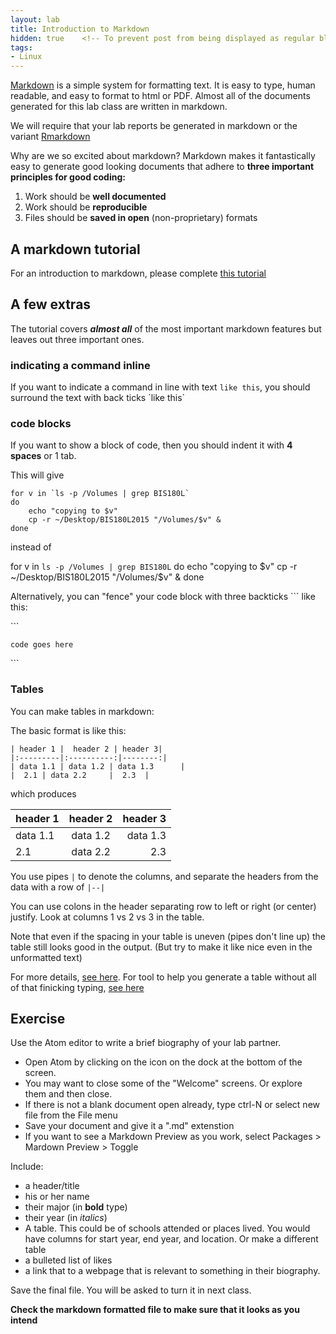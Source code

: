 ```yaml
---
layout: lab
title: Introduction to Markdown
hidden: true    <!-- To prevent post from being displayed as regular blog post -->
tags:
- Linux
---
```


[Markdown](http://en.wikipedia.org/wiki/Markdown) is a simple system for formatting text.  It is easy to type, human readable, and easy to format to html or PDF.  Almost all of the documents generated for this lab class are written in markdown.

We will require that your lab reports be generated in markdown or the variant [Rmarkdown](http://rmarkdown.rstudio.com/)

Why are we so excited about markdown?  Markdown makes it fantastically easy to generate good looking documents that adhere to __three important principles for good coding:__

1. Work should be __well documented__
2. Work should be __reproducible__
3. Files should be __saved in open__ (non-proprietary) formats

## A markdown tutorial

For an introduction to markdown, please complete [this tutorial](http://markdowntutorial.com/)

## A few extras

The tutorial covers **_almost all_** of the most important markdown features but leaves out three important ones.  

### indicating a command inline
If you want to indicate a command in line with text `like this`, you should surround the text with back ticks  \`like this\`

### code blocks
If you want to show a block of code, then you should indent it with __4 spaces__ or 1 tab.

This will give

	for v in `ls -p /Volumes | grep BIS180L`
	do
		echo "copying to $v"
		cp -r ~/Desktop/BIS180L2015 "/Volumes/$v" &
	done

instead of

for v in `ls -p /Volumes | grep BIS180L`
do
	echo "copying to $v"
	cp -r ~/Desktop/BIS180L2015 "/Volumes/$v" &
done

Alternatively, you can "fence" your code block with three backticks ``` like this:

\```
```
code goes here
```
\```

### Tables
You can make tables in markdown:

The basic format is like this:
```
| header 1 |  header 2 | header 3|
|:---------|:----------:|--------:|
| data 1.1 | data 1.2 | data 1.3      |
|  2.1 | data 2.2     |  2.3  |
```
which produces

| header 1 | header 2 | header 3|
|:---------|:--------:|---------:|
| data 1.1 | data 1.2 | data 1.3      |
|  2.1 | data 2.2     |  2.3  |

You use pipes `|` to denote the columns, and separate the headers from the data with a row of `|--|`

You can use colons in the header separating row to left or right (or center) justify.  Look at columns 1 vs 2 vs 3 in the table.  

Note that even if the spacing in your table is uneven (pipes don't line up) the table still looks good in the output.  (But try to make it like nice even in the unformatted text)

For more details, [see here](https://github.com/adam-p/markdown-here/wiki/Markdown-Cheatsheet#tables).  For tool to help you generate a table without all of that finicking typing, [see here](http://www.tablesgenerator.com/markdown_tables)

## Exercise

Use the Atom editor to write a brief biography of your lab partner. 
* Open Atom by clicking on the icon on the dock at the bottom of the screen.
* You may want to close some of the "Welcome" screens.  Or explore them and then close.
* If there is not a blank document open already, type ctrl-N or select new file from the File menu
* Save your document and give it a ".md" extenstion
* If you want to see a Markdown Preview as you work, select Packages > Mardown Preview > Toggle

Include:

* a header/title
* his or her name
* their major (in __bold__ type)
* their year (in _italics_)
* A table.  This could be of schools attended or places lived.  You would have columns for start year, end year, and location.  Or make a different table
* a bulleted list of likes
* a link that to a webpage that is relevant to something in their biography.

Save the final file.  You will be asked to turn it in next class.

**Check the markdown formatted file to make sure that it looks as you intend**